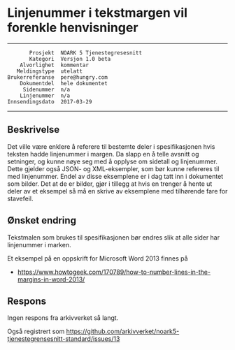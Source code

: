 Linjenummer i tekstmargen vil forenkle henvisninger
===================================================

 ------------------  ---------------------------------
           Prosjekt  NOARK 5 Tjenestegresesnitt
           Kategori  Versjon 1.0 beta
        Alvorlighet  kommentar
       Meldingstype  utelatt
    Brukerreferanse  pere@hungry.com
        Dokumentdel  hele dokumentet
         Sidenummer  n/a
        Linjenummer  n/a
    Innsendingsdato  2017-03-29
 ------------------  ---------------------------------

Beskrivelse
-----------

Det ville være enklere å referere til bestemte deler i spesifikasjonen
hvis teksten hadde linjenummer i margen.  Da slapp en å telle avsnitt
og setninger, og kunne nøye seg med å opplyse om sidetall og
linjenummer.  Dette gjelder også JSON- og XML-eksempler, som bør kunne
refereres til med linjenummer.  Endel av disse eksemplene er i dag
tatt inn i dokumentet som bilder.  Det at de er bilder, gjør i tillegg
at hvis en trenger å hente ut deler av et eksempel så må en skrive av
eksemplene med tilhørende fare for stavefeil.

Ønsket endring
--------------

Tekstmalen som brukes til spesifikasjonen bør endres slik at alle
sider har linjenummer i marken.

Et eksempel på en oppskrift for Microsoft Word 2013 finnes på

* https://www.howtogeek.com/170789/how-to-number-lines-in-the-margins-in-word-2013/

Respons
-------

Ingen respons fra arkivverket så langt.

Også registrert som
https://github.com/arkivverket/noark5-tjenestegrensesnitt-standard/issues/13
